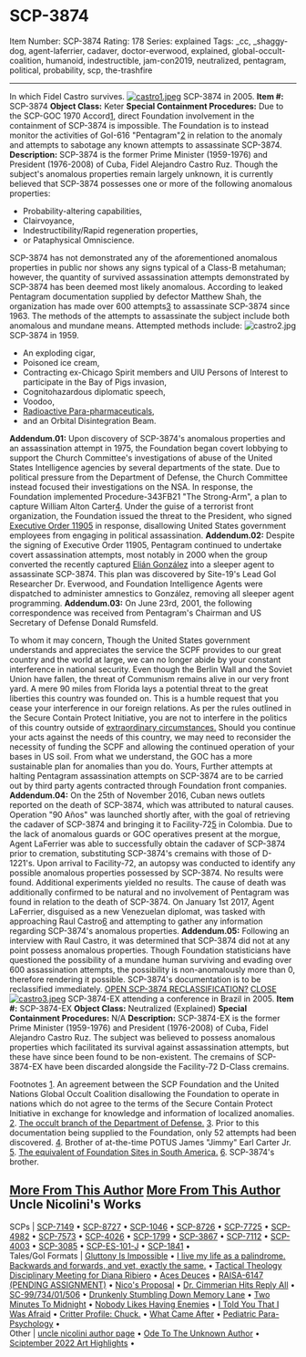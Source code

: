 # SCP-3874
Item Number: SCP-3874
Rating: 178
Series: explained
Tags: _cc, _shaggy-dog, agent-laferrier, cadaver, doctor-everwood, explained, global-occult-coalition, humanoid, indestructible, jam-con2019, neutralized, pentagram, political, probability, scp, the-trashfire

---

In which Fidel Castro survives.
[![castro1.jpeg](https://scp-wiki.wdfiles.com/local--resized-images/scp-3874/castro1.jpeg/medium.jpg)](https://scp-wiki.wdfiles.com/local--files/scp-3874/castro1.jpeg)
SCP-3874 in 2005.
**Item #:** SCP-3874
**Object Class:** Keter
**Special Containment Procedures:** Due to the SCP-GOC 1970 Accord[1](javascript:;), direct Foundation involvement in the containment of SCP-3874 is impossible. The Foundation is to instead monitor the activities of GoI-616 "Pentagram"[2](javascript:;) in relation to the anomaly and attempts to sabotage any known attempts to assassinate SCP-3874.
**Description:** SCP-3874 is the former Prime Minister (1959-1976) and President (1976-2008) of Cuba, Fidel Alejandro Castro Ruz. Though the subject's anomalous properties remain largely unknown, it is currently believed that SCP-3874 possesses one or more of the following anomalous properties:
  * Probability-altering capabilities,
  * Clairvoyance,
  * Indestructibility/Rapid regeneration properties,
  * or Pataphysical Omniscience.

SCP-3874 has not demonstrated any of the aforementioned anomalous properties in public nor shows any signs typical of a Class-B metahuman; however, the quantity of survived assassination attempts demonstrated by SCP-3874 has been deemed most likely anomalous. According to leaked Pentagram documentation supplied by defector Matthew Shah, the organization has made over 600 attempts[3](javascript:;) to assassinate SCP-3874 since 1963. The methods of the attempts to assassinate the subject include both anomalous and mundane means.
Attempted methods include:
![castro2.jpg](https://scp-wiki.wdfiles.com/local--files/scp-3874/castro2.jpg)
SCP-3874 in 1959.
  * An exploding cigar,
  * Poisoned ice cream,
  * Contracting ex-Chicago Spirit members and UIU Persons of Interest to participate in the Bay of Pigs invasion,
  * Cognitohazardous diplomatic speech,
  * Voodoo,
  * [Radioactive Para-pharmaceuticals](/scp-3521),
  * and an Orbital Disintegration Beam.

**Addendum.01:** Upon discovery of SCP-3874's anomalous properties and an assassination attempt in 1975, the Foundation began covert lobbying to support the Church Committee's investigations of abuse of the United States Intelligence agencies by several departments of the state.
Due to political pressure from the Department of Defense, the Church Committee instead focused their investigations on the NSA. In response, the Foundation implemented Procedure-343FB21 "The Strong-Arm", a plan to capture William Alton Carter[4](javascript:;). Under the guise of a terrorist front organization, the Foundation issued the threat to the President, who signed [Executive Order 11905](https://en.wikipedia.org/wiki/Executive_Order_11905) in response, disallowing United States government employees from engaging in political assassination.
**Addendum.02:** Despite the signing of Executive Order 11905, Pentagram continued to undertake covert assassination attempts, most notably in 2000 when the group converted the recently captured [Elián González](https://en.wikipedia.org/wiki/Eli%C3%A1n_Gonz%C3%A1lez#Taken_by_federal_authorities) into a sleeper agent to assassinate SCP-3874. This plan was discovered by Site-19's Lead GoI Researcher Dr. Everwood, and Foundation Intelligence Agents were dispatched to administer amnestics to González, removing all sleeper agent programming.
**Addendum.03:** On June 23rd, 2001, the following correspondence was received from Pentagram's Chairman and US Secretary of Defense Donald Rumsfeld.
  
  
  
  
  
  
To whom it may concern,
Though the United States government understands and appreciates the service the SCPF provides to our great country and the world at large, we can no longer abide by your constant interference in national security. Even though the Berlin Wall and the Soviet Union have fallen, the threat of Communism remains alive in our very front yard. A mere 90 miles from Florida lays a potential threat to the great liberties this country was founded on.
This is a humble request that you cease your interference in our foreign relations. As per the rules outlined in the Secure Contain Protect Initiative, you are not to interfere in the politics of this country outside of [extraordinary circumstances.](/scp-4444) Should you continue your acts against the needs of this country, we may need to reconsider the necessity of funding the SCPF and allowing the continued operation of your bases in US soil.
From what we understand, the GOC has a more sustainable plan for anomalies than you do.
Yours,
Further attempts at halting Pentagram assassination attempts on SCP-3874 are to be carried out by third party agents contracted through Foundation front companies.
**Addendum.04:** On the 25th of November 2016, Cuban news outlets reported on the death of SCP-3874, which was attributed to natural causes. Operation "90 Años" was launched shortly after, with the goal of retrieving the cadaver of SCP-3874 and bringing it to Facility-72[5](javascript:;) in Colombia. Due to the lack of anomalous guards or GOC operatives present at the morgue, Agent LaFerrier was able to successfully obtain the cadaver of SCP-3874 prior to cremation, substituting SCP-3874's cremains with those of D-1221's.
Upon arrival to Facility-72, an autopsy was conducted to identify any possible anomalous properties possessed by SCP-3874. No results were found. Additional experiments yielded no results. The cause of death was additionally confirmed to be natural and no involvement of Pentagram was found in relation to the death of SCP-3874.
On January 1st 2017, Agent LaFerrier, disguised as a new Venezuelan diplomat, was tasked with approaching Raul Castro[6](javascript:;) and attempting to gather any information regarding SCP-3874's anomalous properties.
**Addendum.05:** Following an interview with Raul Castro, it was determined that SCP-3874 did not at any point possess anomalous properties. Though Foundation statisticians have questioned the possibility of a mundane human surviving and evading over 600 assassination attempts, the possibility is non-anomalously more than 0, therefore rendering it possible.
SCP-3874's documentation is to be reclassified immediately.
[ OPEN SCP-3874 RECLASSIFICATION?](javascript:;)
[CLOSE](javascript:;)
[![castro3.jpeg](https://scp-wiki.wdfiles.com/local--resized-images/scp-3874/castro3.jpeg/medium.jpg)](https://scp-wiki.wdfiles.com/local--files/scp-3874/castro3.jpeg)
SCP-3874-EX attending a conference in Brazil in 2005.
**Item #:** SCP-3874-EX
**Object Class:** Neutralized (Explained)
**Special Containment Procedures:** N/A
**Description:** SCP-3874-EX is the former Prime Minister (1959-1976) and President (1976-2008) of Cuba, Fidel Alejandro Castro Ruz. The subject was believed to possess anomalous properties which facilitated its survival against assassination attempts, but these have since been found to be non-existent.
The cremains of SCP-3874-EX have been discarded alongside the Facility-72 D-Class cremains.
  
  

Footnotes
[1](javascript:;). An agreement between the SCP Foundation and the United Nations Global Occult Coalition disallowing the Foundation to operate in nations which do not agree to the terms of the Secure Contain Protect Initiative in exchange for knowledge and information of localized anomalies.
[2](javascript:;). [The occult branch of the Department of Defense.](https://scp-wiki.wikidot.com/scp-4220)
[3](javascript:;). Prior to this documentation being supplied to the Foundation, only 52 attempts had been discovered.
[4](javascript:;). Brother of at-the-time POTUS James "Jimmy" Earl Carter Jr.
[5](javascript:;). [The equivalent of Foundation Sites in South America.](https://scp-int.wikidot.com/i-57-hub)
[6](javascript:;). SCP-3874's brother.
  
  
  

[More From This Author](javascript:;)
[More From This Author](javascript:;)
Uncle Nicolini's Works  
---  
SCPs |  [SCP-7149](/scp-7149) • [SCP-8727](/scp-8727) • [SCP-1046](/scp-1046) • [SCP-8726](/scp-8726) • [SCP-7725](/scp-7725) • [SCP-4982](/scp-4982) • [SCP-7573](/scp-7573) • [SCP-4026](/scp-4026) • [SCP-1799](/scp-1799) • [SCP-3867](/scp-3867) • [SCP-7112](/scp-7112) • [SCP-4003](/scp-4003) • [SCP-3085](/scp-3085) • [SCP-ES-101-J](/scp-es-101-j) • [SCP-1841](/scp-1841) •  
Tales/GoI Formats |  [Gluttony Is Impossible](/gluttony-is-impossible) • [I live my life as a palindrome. Backwards and forwards, and yet, exactly the same.](/palindrome) • [Tactical Theology Disciplinary Meeting for Diana Ribiero](/tactical-theology-disciplinary-meeting-diana-ribiero) • [Aces Deuces](/aces-deuces) • [RAISA-6147 (PENDING ASSIGNMENT)](/raisa-6147) • [Nico's Proposal](/nico-proposal) • [Dr. Cimmerian Hits Reply All](/cimmerian-sends-650-pms) • [SC-99/734/01/506](/sc-99-734-01-506) • [Drunkenly Stumbling Down Memory Lane](/drunkenly-stumbling-down-memory-lane) • [Two Minutes To Midnight](/two-minutes-to-midnight) • [Nobody Likes Having Enemies](/nobody-likes-having-enemies) • [I Told You That I Was Afraid](/i-told-you-that-i-was-afraid) • [Critter Profile: Chuck.](/critter-profile-chuck) • [What Came After](/veilfall) • [Pediatric Para-Psychology](/pediatric-para-psychology) •  
Other |  [uncle nicolini author page](/uncle-nicolini-author-page) • [Ode To The Unknown Author](/ode-to-the-unknown-author) • [Sciptember 2022 Art Highlights](/sciptember-2022-art) •